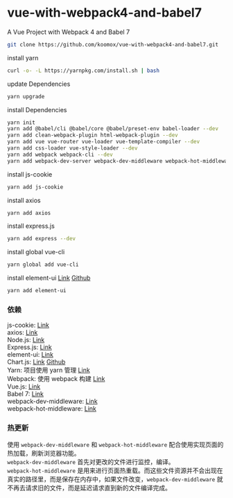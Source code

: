 # vue-with-webpack4-and-babel7

A Vue Project with Webpack 4 and Babel 7

```sh
git clone https://github.com/koomox/vue-with-webpack4-and-babel7.git
```

install yarn

```sh
curl -o- -L https://yarnpkg.com/install.sh | bash
```

update Dependencies

```sh
yarn upgrade
```

install Dependencies

```sh
yarn init
yarn add @babel/cli @babel/core @babel/preset-env babel-loader --dev
yarn add clean-webpack-plugin html-webpack-plugin --dev
yarn add vue vue-router vue-loader vue-template-compiler --dev
yarn add css-loader vue-style-loader --dev
yarn add webpack webpack-cli --dev
yarn add webpack-dev-server webpack-dev-middleware webpack-hot-middleware --dev
```

install js-cookie

```sh
yarn add js-cookie
```

install axios

```sh
yarn add axios
```

install express.js

```sh
yarn add express --dev
```

install global vue-cli

```sh
yarn global add vue-cli
```

install element-ui [Link](https://element.eleme.io/) [Github](https://github.com/ElemeFE/element)

```sh
yarn add element-ui
```

### 依赖

js-cookie: [Link](https://github.com/js-cookie/js-cookie)  
axios: [Link](https://github.com/axios/axios)  
Node.js: [Link](https://nodejs.org/en/download/)  
Express.js: [Link](https://expressjs.com/en/starter/installing.html)  
element-ui: [Link](https://element.eleme.io/)  
Chart.js: [Link](https://www.chartjs.org/) [Github](https://github.com/chartjs/Chart.js)  
Yarn: 项目使用 yarn 管理 [Link](https://github.com/yarnpkg/yarn/)  
Webpack: 使用 webpack 构建 [Link](https://webpack.js.org/)  
Vue.js: [Link](https://vuejs.org/v2/guide/installation.html#NPM)  
Babel 7: [Link](https://babeljs.io/docs/en/usage)  
webpack-dev-middleware: [Link](https://github.com/webpack/webpack-dev-middleware)  
webpack-hot-middleware: [Link](https://github.com/webpack-contrib/webpack-hot-middleware/)

### 热更新

使用 `webpack-dev-middleware` 和 `webpack-hot-middleware` 配合使用实现页面的热加载，刷新浏览器功能。  
`webpack-dev-middleware` 首先对更改的文件进行监控，编译。  
`webpack-hot-middleware` 是用来进行页面热重载。而这些文件资源并不会出现在真实的路径里，而是保存在内存中，如果文件改变，`webpack-dev-middleware` 就不再去请求旧的文件，而是延迟请求直到新的文件编译完成。
